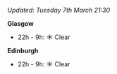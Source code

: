 *Updated: Tuesday 7th March 21:30*

**Glasgow**

* 22h - 9h: :sunny: Clear

**Edinburgh**

* 22h - 9h: :sunny: Clear
